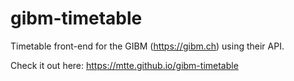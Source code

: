 # gibm-timetable
Timetable front-end for the GIBM (https://gibm.ch) using their API.

Check it out here: https://mtte.github.io/gibm-timetable
